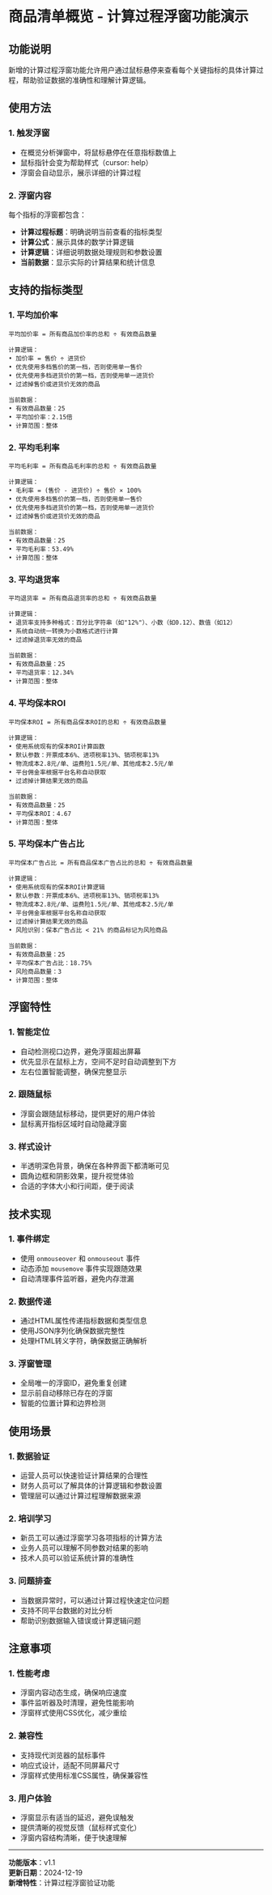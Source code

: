 # 商品清单概览 - 计算过程浮窗功能演示

## 功能说明

新增的计算过程浮窗功能允许用户通过鼠标悬停来查看每个关键指标的具体计算过程，帮助验证数据的准确性和理解计算逻辑。

## 使用方法

### 1. 触发浮窗
- 在概览分析弹窗中，将鼠标悬停在任意指标数值上
- 鼠标指针会变为帮助样式（cursor: help）
- 浮窗会自动显示，展示详细的计算过程

### 2. 浮窗内容
每个指标的浮窗都包含：
- **计算过程标题**：明确说明当前查看的指标类型
- **计算公式**：展示具体的数学计算逻辑
- **计算逻辑**：详细说明数据处理规则和参数设置
- **当前数据**：显示实际的计算结果和统计信息

## 支持的指标类型

### 1. 平均加价率
```
平均加价率 = 所有商品加价率的总和 ÷ 有效商品数量

计算逻辑：
• 加价率 = 售价 ÷ 进货价
• 优先使用多档售价的第一档，否则使用单一售价
• 优先使用多档进货价的第一档，否则使用单一进货价
• 过滤掉售价或进货价无效的商品

当前数据：
• 有效商品数量：25
• 平均加价率：2.15倍
• 计算范围：整体
```

### 2. 平均毛利率
```
平均毛利率 = 所有商品毛利率的总和 ÷ 有效商品数量

计算逻辑：
• 毛利率 = (售价 - 进货价) ÷ 售价 × 100%
• 优先使用多档售价的第一档，否则使用单一售价
• 优先使用多档进货价的第一档，否则使用单一进货价
• 过滤掉售价或进货价无效的商品

当前数据：
• 有效商品数量：25
• 平均毛利率：53.49%
• 计算范围：整体
```

### 3. 平均退货率
```
平均退货率 = 所有商品退货率的总和 ÷ 有效商品数量

计算逻辑：
• 退货率支持多种格式：百分比字符串（如"12%"）、小数（如0.12）、数值（如12）
• 系统自动统一转换为小数格式进行计算
• 过滤掉退货率无效的商品

当前数据：
• 有效商品数量：25
• 平均退货率：12.34%
• 计算范围：整体
```

### 4. 平均保本ROI
```
平均保本ROI = 所有商品保本ROI的总和 ÷ 有效商品数量

计算逻辑：
• 使用系统现有的保本ROI计算函数
• 默认参数：开票成本6%、进项税率13%、销项税率13%
• 物流成本2.8元/单、运费险1.5元/单、其他成本2.5元/单
• 平台佣金率根据平台名称自动获取
• 过滤掉计算结果无效的商品

当前数据：
• 有效商品数量：25
• 平均保本ROI：4.67
• 计算范围：整体
```

### 5. 平均保本广告占比
```
平均保本广告占比 = 所有商品保本广告占比的总和 ÷ 有效商品数量

计算逻辑：
• 使用系统现有的保本ROI计算逻辑
• 默认参数：开票成本6%、进项税率13%、销项税率13%
• 物流成本2.8元/单、运费险1.5元/单、其他成本2.5元/单
• 平台佣金率根据平台名称自动获取
• 过滤掉计算结果无效的商品
• 风险识别：保本广告占比 < 21% 的商品标记为风险商品

当前数据：
• 有效商品数量：25
• 平均保本广告占比：18.75%
• 风险商品数量：3
• 计算范围：整体
```

## 浮窗特性

### 1. 智能定位
- 自动检测视口边界，避免浮窗超出屏幕
- 优先显示在鼠标上方，空间不足时自动调整到下方
- 左右位置智能调整，确保完整显示

### 2. 跟随鼠标
- 浮窗会跟随鼠标移动，提供更好的用户体验
- 鼠标离开指标区域时自动隐藏浮窗

### 3. 样式设计
- 半透明深色背景，确保在各种界面下都清晰可见
- 圆角边框和阴影效果，提升视觉体验
- 合适的字体大小和行间距，便于阅读

## 技术实现

### 1. 事件绑定
- 使用 `onmouseover` 和 `onmouseout` 事件
- 动态添加 `mousemove` 事件实现跟随效果
- 自动清理事件监听器，避免内存泄漏

### 2. 数据传递
- 通过HTML属性传递指标数据和类型信息
- 使用JSON序列化确保数据完整性
- 处理HTML转义字符，确保数据正确解析

### 3. 浮窗管理
- 全局唯一的浮窗ID，避免重复创建
- 显示前自动移除已存在的浮窗
- 智能的位置计算和边界检测

## 使用场景

### 1. 数据验证
- 运营人员可以快速验证计算结果的合理性
- 财务人员可以了解具体的计算逻辑和参数设置
- 管理层可以通过计算过程理解数据来源

### 2. 培训学习
- 新员工可以通过浮窗学习各项指标的计算方法
- 业务人员可以理解不同参数对结果的影响
- 技术人员可以验证系统计算的准确性

### 3. 问题排查
- 当数据异常时，可以通过计算过程快速定位问题
- 支持不同平台数据的对比分析
- 帮助识别数据输入错误或计算逻辑问题

## 注意事项

### 1. 性能考虑
- 浮窗内容动态生成，确保响应速度
- 事件监听器及时清理，避免性能影响
- 浮窗样式使用CSS优化，减少重绘

### 2. 兼容性
- 支持现代浏览器的鼠标事件
- 响应式设计，适配不同屏幕尺寸
- 浮窗样式使用标准CSS属性，确保兼容性

### 3. 用户体验
- 浮窗显示有适当的延迟，避免误触发
- 提供清晰的视觉反馈（鼠标样式变化）
- 浮窗内容结构清晰，便于快速理解

---

**功能版本**：v1.1  
**更新日期**：2024-12-19  
**新增特性**：计算过程浮窗验证功能
